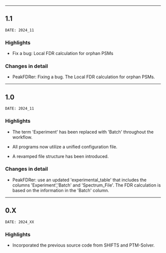 ___
## 1.1
```
DATE: 2024_11
```

### Highlights

+ Fix a bug: Local FDR calculation for orphan PSMs

### Changes in detail

+ PeakFDRer: Fixing a bug. The Local FDR calculation for orphan PSMs.

___
## 1.0
```
DATE: 2024_11
```

### Highlights

+ The term 'Experiment' has been replaced with 'Batch' throughout the workflow.

+ All programs now utilize a unified configuration file.

+ A revamped file structure has been introduced.

### Changes in detail

+ PeakFDRer: use an updated 'experimental_table' that includes the columns 'Experiment','Batch' and 'Spectrum_File'. The FDR calculation is based on the information in the 'Batch' column.


___
## 0.X
```
DATE: 2024_XX
```

### Highlights

+ Incorporated the previous source code from SHIFTS and PTM-Solver.

